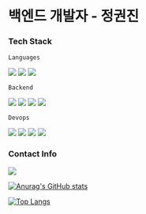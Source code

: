 # 백엔드 개발자 - 정권진

### Tech Stack
  
`Languages`  
  
<img src="https://img.shields.io/badge/Javascript-F7DF1E?style=flat-square&logo=Javascript&logoColor=white"/> <img src="https://img.shields.io/badge/Typescript-3178C6?style=flat-square&logo=Typescript&logoColor=white"/> <img src="https://img.shields.io/badge/Golang-00ADD8?style=flat-square&logo=Go&logoColor=white"/>    
  
`Backend`  
  
<img src="https://img.shields.io/badge/Node.js-339933?style=flat-square&logo=Node.js&logoColor=white"/> <img src="https://img.shields.io/badge/MySQL-4479A1?style=flat-square&logo=MySQL&logoColor=white"/> <img src="https://img.shields.io/badge/Express-000000?style=flat-square&logo=Express&logoColor=white"/> <img src="https://img.shields.io/badge/NestJS-E0234E?style=flat-square&logo=NestJS&logoColor=white"/>  
  
`Devops`  
  
<img src="https://img.shields.io/badge/AWS-important?style=flat-square&logo=Amazon AWS&logoColor=white"/> <img src="https://img.shields.io/badge/Docker-blue?style=flat-square&logo=Docker&logoColor=white"/> <img src="https://img.shields.io/badge/Terraform-blueviolet?style=flat-square&logo=Terraform&logoColor=white"/> <img src="https://img.shields.io/badge/kubernetes-blue?style=flat-square&logo=Kubernetes&logoColor=white"/>

### Contact Info
<img src="https://img.shields.io/badge/qwp0905@gmail.com-EA4335?style=flat-square&logo=Gmail&logoColor=white"/>



[![Anurag's GitHub stats](https://github-readme-stats.vercel.app/api?username=qwp0905)](https://github.com/anuraghazra/github-readme-stats)

[![Top Langs](https://github-readme-stats.vercel.app/api/top-langs/?username=qwp0905)](https://github.com/anuraghazra/github-readme-stats)
